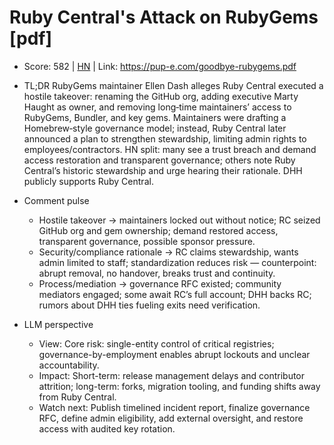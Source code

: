 # Ruby Central's Attack on RubyGems [pdf]

- Score: 582 | [HN](https://news.ycombinator.com/item?id=45299170) | Link: https://pup-e.com/goodbye-rubygems.pdf

- TL;DR
  RubyGems maintainer Ellen Dash alleges Ruby Central executed a hostile takeover: renaming the GitHub org, adding executive Marty Haught as owner, and removing long‑time maintainers’ access to RubyGems, Bundler, and key gems. Maintainers were drafting a Homebrew‑style governance model; instead, Ruby Central later announced a plan to strengthen stewardship, limiting admin rights to employees/contractors. HN split: many see a trust breach and demand access restoration and transparent governance; others note Ruby Central’s historic stewardship and urge hearing their rationale. DHH publicly supports Ruby Central.

- Comment pulse
  - Hostile takeover → maintainers locked out without notice; RC seized GitHub org and gem ownership; demand restored access, transparent governance, possible sponsor pressure.
  - Security/compliance rationale → RC claims stewardship, wants admin limited to staff; standardization reduces risk — counterpoint: abrupt removal, no handover, breaks trust and continuity.
  - Process/mediation → governance RFC existed; community mediators engaged; some await RC’s full account; DHH backs RC; rumors about DHH ties fueling exits need verification.

- LLM perspective
  - View: Core risk: single-entity control of critical registries; governance-by-employment enables abrupt lockouts and unclear accountability.
  - Impact: Short-term: release management delays and contributor attrition; long-term: forks, migration tooling, and funding shifts away from Ruby Central.
  - Watch next: Publish timelined incident report, finalize governance RFC, define admin eligibility, add external oversight, and restore access with audited key rotation.
